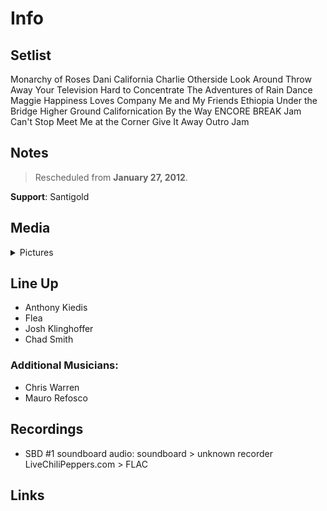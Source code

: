 # Info

## Setlist

Monarchy of Roses
Dani California
Charlie
Otherside
Look Around
Throw Away Your Television
Hard to Concentrate
The Adventures of Rain Dance Maggie
Happiness Loves Company
Me and My Friends
Ethiopia
Under the Bridge
Higher Ground
Californication
By the Way
ENCORE BREAK
Jam
Can't Stop
Meet Me at the Corner
Give It Away
Outro Jam

## Notes

> Rescheduled from **January 27, 2012**.

**Support**: Santigold

## Media 

<details>
  <summary>Pictures</summary>
  <!--<img alt="Setlist" title="Setlist" src="_.jpg" height="200" />
  <img alt="Flyer" title="Flyer" src="_.jpg" height="200" />-->
</details>

## Line Up

* Anthony Kiedis
* Flea
* Josh Klinghoffer
* Chad Smith

### Additional Musicians:

* Chris Warren  
* Mauro Refosco

## Recordings

* SBD #1 soundboard audio: soundboard > unknown recorder LiveChiliPeppers.com > FLAC

## Links